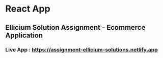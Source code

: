 # React App

## Ellicium Solution Assignment - Ecommerce Application

### Live App : https://assignment-ellicium-solutions.netlify.app
